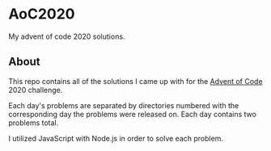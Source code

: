 # AoC2020
My advent of code 2020 solutions.

## About
This repo contains all of the solutions I came up with for the [Advent of Code](https://adventofcode.com/) 2020 challenge.

Each day's problems are separated by directories numbered with the corresponding day the problems were released on. Each day contains two problems total.

I utilized JavaScript with Node.js in order to solve each problem.